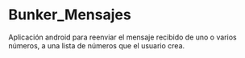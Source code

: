 # Bunker_Mensajes
Aplicación android para reenviar el mensaje recibido de uno o varios números, a una lista de números que el usuario crea.
